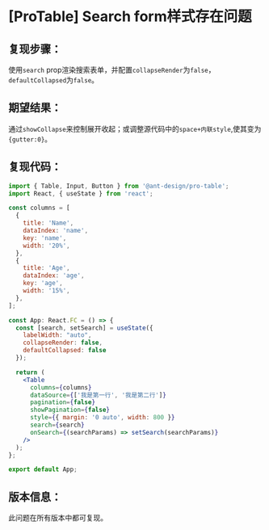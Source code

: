 # [ProTable] Search form样式存在问题

## 复现步骤：

使用`search` prop渲染搜索表单，并配置`collapseRender`为`false`，`defaultCollapsed`为`false`。

## 期望结果：

通过`showCollapse`来控制展开收起；或调整源代码中的`space+内联style`,使其变为`{gutter:0}`。

## 复现代码：

```jsx
import { Table, Input, Button } from '@ant-design/pro-table';
import React, { useState } from 'react';

const columns = [
  {
    title: 'Name',
    dataIndex: 'name',
    key: 'name',
    width: '20%',
  },
  {
    title: 'Age',
    dataIndex: 'age',
    key: 'age',
    width: '15%',
  },
];

const App: React.FC = () => {
  const [search, setSearch] = useState({
    labelWidth: "auto",
    collapseRender: false,
    defaultCollapsed: false
  });

  return (
    <Table
      columns={columns}
      dataSource={['我是第一行', '我是第二行']}
      pagination={false}
      showPagination={false}
      style={{ margin: '0 auto', width: 800 }}
      search={search}
      onSearch={(searchParams) => setSearch(searchParams)}
    />
  );
};

export default App;
```

## 版本信息：

此问题在所有版本中都可复现。
